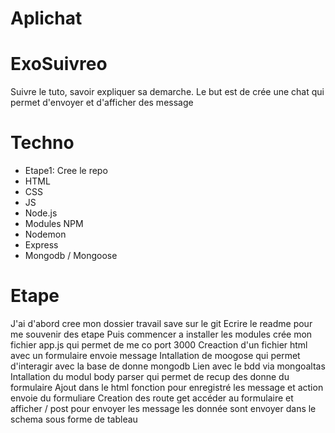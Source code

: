 # Aplichat
# ExoSuivreo
Suivre le tuto, savoir expliquer sa demarche. Le but est de crée une chat qui permet d'envoyer et d'afficher des message

# Techno
<ul>
<li>Etape1: Cree le repo</li>
<li>HTML</li>
<li>CSS</li>
<li>JS</li>
<li>Node.js</li>
<li>Modules NPM</li>
<li>Nodemon</li>
<li>Express</li>
<li>Mongodb / Mongoose</li>



</ul>


# Etape
J'ai d'abord cree mon dossier travail save sur le git
Ecrire le readme pour me souvenir des etape
Puis commencer a installer les modules
crée mon fichier app.js qui permet de me co port 3000
Creaction d'un fichier html avec un formulaire envoie message
Intallation de moogose qui permet d'interagir avec la base de donne mongodb
Lien avec le bdd via mongoaltas
Intallation du modul body parser qui permet de recup des donne du formulaire
Ajout dans le html fonction pour enregistré les message et action envoie du formuliare
Creation des route get  accéder au formulaire et afficher / post pour envoyer les message les donnée sont envoyer dans le schema sous forme de tableau